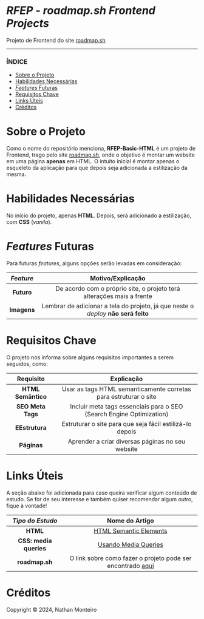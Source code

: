 # *RFEP - roadmap.sh Frontend Projects*
Projeto de Frontend do site <a href="https://roadmap.sh/">roadmap.sh</a>

---

### ÍNDICE

* [Sobre o Projeto](#about)
* [Habilidades Necessárias](#abilities)
* [*Features* Futuras](#fut-feats)
* [Requisitos Chave](#key-requirements)
* [Links Úteis](#links)
* [Créditos](#credits)


<h1 id="about">Sobre o Projeto</h1>

Como o nome do repositório menciona, **RFEP-Basic-HTML** é um projeto de Frontend, trago pelo site <a href="https://roadmap.sh/">roadmap.sh</a>, onde o objetivo é montar um website em uma página **apenas** em HTML. O intuito inicial é montar apenas o esqueleto da aplicação para que depois seja adicionada a estilização da mesma.


<h1 id="abilities"> Habilidades Necessárias </h1>

No início do projeto, apenas **HTML**. Depois, será adicionado a estilização, com **CSS** (*vanila*).


<h1 id="fut-feats"> <em>Features</em> Futuras </h1>

Para futuras <em>features</em>, alguns opções serão levadas em consideração:

*Feature* | Motivo/Explicação
:---------: | :------:
**Futuro** | De acordo com o próprio site, o projeto terá alterações mais a frente
**Imagens** | Lembrar de adicionar a tela do projeto, já que neste o _deploy_ **não será feito**


<h1 id="key-requirements"> Requisitos Chave </h1>

O projeto nos informa sobre alguns requisitos importantes a serem seguidos, como:

Requisito | Explicação
:---------: | :------:
**HTML Semântico** | Usar as tags HTML semanticamente corretas para estruturar o site
**SEO Meta Tags** | Incluir meta tags essenciais para o SEO (Search Engine Optimization)
**EEstrutura** | Estruturar o site para que seja fácil estilizá-lo depois
**Páginas** | Aprender a criar diversas páginas no seu website


<h1 id="links"> Links Úteis </h1>


A seção abaixo foi adicionada para caso queira verificar algum conteúdo de estudo. Se for de seu interesse e também quiser recomendar algum outro, fique à vontade!

*Tipo do Estudo* | Nome do Artigo
:---------: | :------:
**HTML** | <a href="https://www.w3schools.com/html/html5_semantic_elements.asp">HTML Semantic Elements</a>
**CSS: media queries** | <a href="https://developer.mozilla.org/pt-BR/docs/Web/CSS/CSS_media_queries/Using_media_queries">Usando Media Queries</a>
**roadmap.sh** | O link sobre como fazer o projeto pode ser encontrado <a href="https://roadmap.sh/projects/basic-html-website">aqui</a>

<h1 id="credits"> Créditos </h1>

Copyright © 2024, Nathan Monteiro
